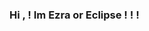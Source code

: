 ### Hi , ! Im Ezra or Eclipse ! ! !

<!--
**MoonyCloudyArt/MoonyCloudyArt** is a ✨ _special_ ✨ repository because its `README.md` (this file) appears on your GitHub profile.

Here are some ideas to get you started:

- 🔭 I’m currently working on getting more money !
- 🌱 I’m currently learning coding and more languages !
- 👯 I’m looking to get commissions for any kind of art !
- 🤔 I’m looking for help with coding or anything in general
- 💬 Ask me about anything ! !
- 📫 How to reach me: TIKTOK, INSTA, OR DISCORD (I use web so i dont get notifications so the first two are preferable.)
- 😄 Pronouns: She / Her !
- ⚡ Fun fact: Ive been drawing since 2019 !
-->
